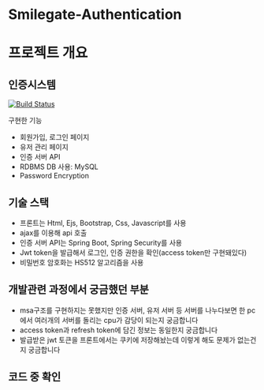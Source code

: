 # Smilegate-Authentication


# 프로젝트 개요

## 인증시스템


[![Build Status](https://travis-ci.org/joemccann/dillinger.svg?branch=master)](https://travis-ci.org/joemccann/dillinger)

구현한 기능

- 회원가입, 로그인 페이지
- 유저 관리 페이지
- 인증 서버 API
- RDBMS DB 사용: MySQL
- Password Encryption


## 기술 스택

- 프론트는 Html, Ejs, Bootstrap, Css, Javascript를 사용
- ajax를 이용해 api 호출
- 인증 서버 API는 Spring Boot, Spring Security를 사용
- Jwt token을 발급해서 로그인, 인증 권한을 확인(access token만 구현돼있다)
- 비밀번호 암호화는 HS512 알고리즘을 사용


## 개발관련 과정에서 궁금했던 부분
- msa구조를 구현하지는 못했지만 인증 서버, 유저 서버 등 서버를
나누다보면 한 pc에서 여러개의 서버를 돌리는 cpu가 감당이 되는지 궁금합니다
- access token과 refresh token에 담긴 정보는 동일한지 궁금합니다
- 발급받은 jwt 토큰을 프론트에서는 쿠키에 저장해놨는데 이렇게 해도 문제가 없는건지 궁금합니다


## 코드 중 확인
